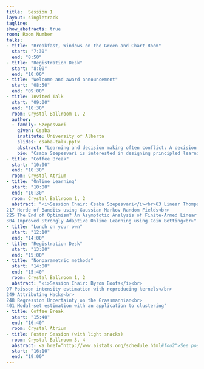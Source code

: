 ```yaml
---
title:  Session 1
layout: singletrack
tagline: 
show_abstracts: true
room: Room Number
talks:
- title: "Breakfast, Windows on the Green and Chart Room"
  start: "7:30"
  end: "8:50"
- title: "Registration Desk"
  start: "8:00"
  end: "10:00"
- title: "Welcome and award announcement"
  start: "08:50"
  end: "09:00"
- title: Invited Talk
  start: "09:00"
  end: "10:30"
  room: Crystal Ballroom 1, 2
  author:
  - family: Szepesvari
    given: Csaba
    institute: University of Alberta
    slides: csaba-talk.pptx
    abstract: "Learning and decision making often conflict: A decision maker who is uncertain about its environment may need to choose actions whose main benefit is to gain information rather gaining reward. The dilemma between exploration and exploitation is at the heart of bandit problems.  In this talk I will focus on the so-called stochastic linear bandits where the payoff function is assumed to posses a linear structure, an assumption that proved to be extremely effective elsewhere in machine learning. Here we look into how the linear structure can be exploited in bandits. I will discuss existing results and open questions. The issues discussed will include limits of performance of bandit algorithms, how to design efficient and effective algorithms, or how to exploit additional information like sparsity."
    bio: "Csaba Szepesvari is interested in designing principled learning algorithms for agents that learn from and control their environments. He is the author or coauthor of two books on the topic, as well as nearly 200 journal and conference papers. He is best known as the co-inventor of 'UCT', a tree-search algorithm that inspired much subsequent work in AI, search and optimization and serves, among other things, as the basis of the search component in AlphaGo, Deepmind's Go program that defeated a top human Go player in the beginning of 2016. His work on UCT was recently recognized by the 'Test of Time' award at ECML'2016. Csaba serves as an action editor of the Journal of Machine Learning Research and the Machine Learning Journal. He also served as a co-chair for COLT and ALT and has served as a senior PC member for first-tier AI and machine learning conferences for too many years. Currently Csaba is a Professor at the Department of Computing Science of the University of Alberta and a Principal Investigator of the Alberta Machine Intelligence Institute (AMII). From August, he will be joining Deepmind, London."
- title: "Coffee Break"
  start: "10:00"
  end: "10:30"
  room: Crystal Atrium
- title: "Online Learning"
  start: "10:00"
  end: "10:30"
  room: Crystal Ballroom 1, 2
  abstract: "<i>Session Chair: Csaba Szepesvari</i><br>63 Linear Thompson Sampling Revisited<br>
217 Horde of Bandits using Gaussian Markov Random Fields<br>
225 The End of Optimism? An Asymptotic Analysis of Finite-Armed Linear Bandits<br>
304 Improved Strongly Adaptive Online Learning using Coin Betting<br>"
- title: "Lunch on your own"
  start: "12:10"
  end: "14:00"
- title: "Registration Desk"
  start: "13:00"
  end: "15:00"
- title: "Nonparametric methods"
  start: "14:00"
  end: "15:40"
  room: Crystal Ballroom 1, 2 
  abstract: "<i>Session Chair: Byron Boots</i><br>
97 Poisson intensity estimation with reproducing kernels</br>
249 Attributing Hacks<br>
248 Regression Uncertainty on the Grassmannian<br>
401 Modal-set estimation with an application to clustering"
- title: Coffee Break
  start: "15:40"
  end: "16:40"
  room: Crystal Atrium
- title: Poster Session (with light snacks)
  room: Crystal Ballroom 3, 4
  abstract: <a href="http://www.aistats.org/schedule.html#foo2">See poster list</a>
  start: "16:10"
  end: "19:00"
---
```



